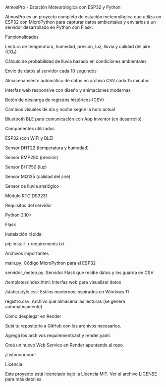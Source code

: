 AtmosPro - Estación Meteorológica con ESP32 y Python

AtmosPro es un proyecto completo de estación meteorológica que utiliza un ESP32 con MicroPython para capturar datos ambientales y enviarlos a un servidor desarrollado en Python con Flask.


Funcionalidades

Lectura de temperatura, humedad, presión, luz, lluvia y calidad del aire (CO₂)

Cálculo de probabilidad de lluvia basado en condiciones ambientales

Envío de datos al servidor cada 10 segundos

Almacenamiento automático de datos en archivo CSV cada 15 minutos

Interfaz web responsive con diseño y animaciones modernas

Botón de descarga de registros históricos (CSV)

Cambios visuales de día y noche según la hora actual

Bluetooth BLE para comunicación con App Inventor (en desarrollo)


Componentes utilizados

ESP32 (con WiFi y BLE)

Sensor DHT22 (temperatura y humedad)

Sensor BMP280 (presión)

Sensor BH1750 (luz)

Sensor MQ135 (calidad del aire)

Sensor de lluvia analógico

Módulo RTC DS3231

Requisitos del servidor

Python 3.10+

Flask


Instalación rápida:

pip install -r requirements.txt

Archivos importantes

main.py: Código MicroPython para el ESP32

servidor_meteo.py: Servidor Flask que recibe datos y los guarda en CSV

/templates/index.html: Interfaz web para visualizar datos

/static/style.css: Estilos modernos inspirados en Windows 11

registro.csv: Archivo que almacena las lecturas (se genera automáticamente)


Cómo desplegar en Render

Subí tu repositorio a GitHub con los archivos necesarios.

Agregá los archivos requirements.txt y render.yaml.

Creá un nuevo Web Service en Render apuntando al repo.


¡Listoooooooo!


Licencia

Este proyecto está licenciado bajo la Licencia MIT. Ver el archivo LICENSE para más detalles.

